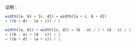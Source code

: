 证明：

```javascript
width([a, b] + [c, d]) = width([a + c, b + d])
= ((b + d) - (a + c)) / 2
```

```javascript
width([a, b]) + width([c, d]) = (b - a) / 2 + (d - c) / 2
= ((b - a) + (d - c)) / 2
= ((b + d) - (a + c)) / 2
```

